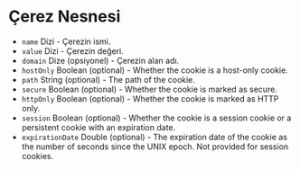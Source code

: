 # Çerez Nesnesi

* `name` Dizi - Çerezin ismi.
* `value` Dizi - Çerezin değeri.
* `domain` Dize (opsiyonel) - Çerezin alan adı.
* `hostOnly` Boolean (optional) - Whether the cookie is a host-only cookie.
* `path` String (optional) - The path of the cookie.
* `secure` Boolean (optional) - Whether the cookie is marked as secure.
* `httpOnly` Boolean (optional) - Whether the cookie is marked as HTTP only.
* `session` Boolean (optional) - Whether the cookie is a session cookie or a persistent cookie with an expiration date.
* `expirationDate` Double (optional) - The expiration date of the cookie as the number of seconds since the UNIX epoch. Not provided for session cookies.